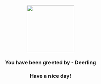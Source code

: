 <p align="center">
            <img src="https://raw.githubusercontent.com/PokeAPI/sprites/master/sprites/pokemon/585.png" width="150" height="150">
          </p>
          <h3 align="center">You have been greeted by - <b>Deerling</b></h3>
          <h3 align="center">Have a nice day!</h3>
        